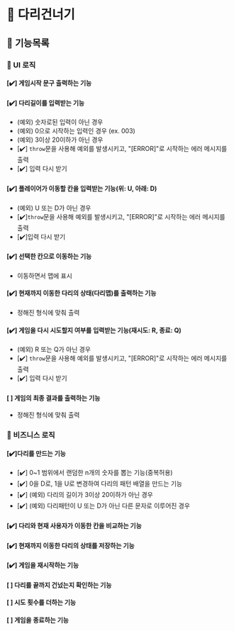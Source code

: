 # 🦑 다리건너기

## 🐾 기능목록

### 📌 UI 로직

#### [✔️] 게임시작 문구 출력하는 기능

#### [✔️] 다리길이를 입력받는 기능

- (예외) 숫자로된 입력이 아닌 경우
- (예외) 0으로 시작하는 입력인 경우 (ex. 003)
- (예외) 3이상 20이하가 아닌 경우
- [✔️] `throw`문을 사용해 예외를 발생시키고, "[ERROR]"로 시작하는 에러 메시지를 출력
- [✔️] 입력 다시 받기

#### [✔️] 플레이어가 이동할 칸을 입력받는 기능(위: U, 아래: D)

- (예외) U 또는 D가 아닌 경우
- [✔️]`throw`문을 사용해 예외를 발생시키고, "[ERROR]"로 시작하는 에러 메시지를 출력
- [✔️]입력 다시 받기

#### [✔️] 선택한 칸으로 이동하는 기능

- 이동하면서 맵에 표시

#### [✔️] 현재까지 이동한 다리의 상태(다리맵)를 출력하는 기능

- 정해진 형식에 맞춰 출력

#### [✔️] 게임을 다시 시도할지 여부를 입력받는 기능(재시도: R, 종료: Q)

- (예외) R 또는 Q가 아닌 경우
- [✔️] `throw`문을 사용해 예외를 발생시키고, "[ERROR]"로 시작하는 에러 메시지를 출력
- [✔️] 입력 다시 받기

#### [ ] 게임의 최종 결과를 출력하는 기능

- 정해진 형식에 맞춰 출력

### 📌 비즈니스 로직

#### [✔️]다리를 만드는 기능

- [✔️] 0~1 범위에서 랜덤한 n개의 숫자를 뽑는 기능(중복허용)
- [✔️] 0을 D로, 1을 U로 변경하여 다리의 패턴 배열을 만드는 기능
- [✔️] (예외) 다리의 길이가 3이상 20이하가 아닌 경우
- [✔️] (예외) 다리패턴이 U 또는 D가 아닌 다른 문자로 이루어진 경우

#### [✔️] 다리와 현재 사용자가 이동한 칸을 비교하는 기능

#### [✔️] 현재까지 이동한 다리의 상태를 저장하는 기능

#### [✔️] 게임을 재시작하는 기능

#### [ ] 다리를 끝까지 건넜는지 확인하는 기능

#### [ ] 시도 횟수를 더하는 기능

#### [ ] 게임을 종료하는 기능
